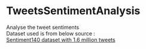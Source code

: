# TweetsSentimentAnalysis
Analyse the tweet sentiments <br>
Dataset used is from below source : <br>
<a href = "https://www.kaggle.com/datasets/kazanova/sentiment140">Sentiment140 dataset with 1.6 million tweets</a>
